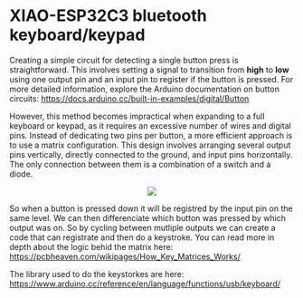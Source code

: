 # XIAO-ESP32C3 bluetooth keyboard/keypad
Creating a simple circuit for detecting a single button press is straightforward. This involves setting a signal to transition from **high** to **low** using one output pin and an input pin to register if the button is pressed. For more detailed information, explore the Arduino documentation on button circuits: https://docs.arduino.cc/built-in-examples/digital/Button

However, this method becomes impractical when expanding to a full keyboard or keypad, as it requires an excessive number of wires and digital pins. Instead of dedicating two pins per button, a more efficient approach is to use a matrix configuration. This design involves arranging several output pins vertically, directly connected to the ground, and input pins horizontally. The only connection between them is a combination of a switch and a diode.

<p align="center">
    <img src="https://pcbheaven.com/wikipages/images/howkeymatricesworks_1277655319.gif">
</p>

So when a button is pressed down it will be registred by the input pin on the same level. We can then differenciate which button was pressed by which output was on. So by cycling between mutliple outputs we can create a code that can registrate and then do a keystroke. You can read more in depth about the logic behid the matrix here: https://pcbheaven.com/wikipages/How_Key_Matrices_Works/

The library used to do the keystorkes are here: https://www.arduino.cc/reference/en/language/functions/usb/keyboard/
